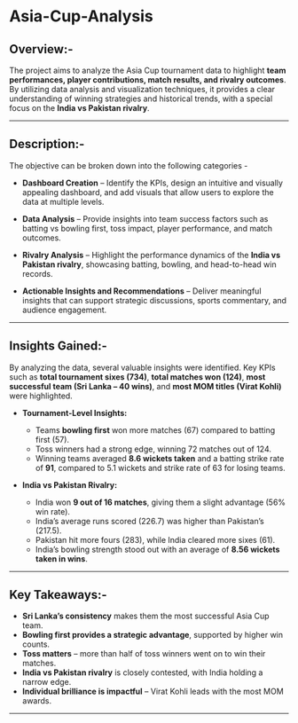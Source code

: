 # Asia-Cup-Analysis  

## Overview:-  
The project aims to analyze the Asia Cup tournament data to highlight **team performances, player contributions, match results, and rivalry outcomes**. By utilizing data analysis and visualization techniques, it provides a clear understanding of winning strategies and historical trends, with a special focus on the **India vs Pakistan rivalry**.  

---

## Description:-  
The objective can be broken down into the following categories -  

- **Dashboard Creation** – Identify the KPIs, design an intuitive and visually appealing dashboard, and add visuals that allow users to explore the data at multiple levels.  

- **Data Analysis** – Provide insights into team success factors such as batting vs bowling first, toss impact, player performance, and match outcomes.  

- **Rivalry Analysis** – Highlight the performance dynamics of the **India vs Pakistan rivalry**, showcasing batting, bowling, and head-to-head win records.  

- **Actionable Insights and Recommendations** – Deliver meaningful insights that can support strategic discussions, sports commentary, and audience engagement.  

---

## Insights Gained:-  
By analyzing the data, several valuable insights were identified. Key KPIs such as **total tournament sixes (734)**, **total matches won (124)**, **most successful team (Sri Lanka – 40 wins)**, and **most MOM titles (Virat Kohli)** were highlighted.  

- **Tournament-Level Insights:**  
  - Teams **bowling first** won more matches (67) compared to batting first (57).  
  - Toss winners had a strong edge, winning 72 matches out of 124.  
  - Winning teams averaged **8.6 wickets taken** and a batting strike rate of **91**, compared to 5.1 wickets and strike rate of 63 for losing teams.  

- **India vs Pakistan Rivalry:**  
  - India won **9 out of 16 matches**, giving them a slight advantage (56% win rate).  
  - India’s average runs scored (226.7) was higher than Pakistan’s (217.5).  
  - Pakistan hit more fours (283), while India cleared more sixes (61).  
  - India’s bowling strength stood out with an average of **8.56 wickets taken in wins**.  

---

## Key Takeaways:-  
- **Sri Lanka’s consistency** makes them the most successful Asia Cup team.  
- **Bowling first provides a strategic advantage**, supported by higher win counts.  
- **Toss matters** – more than half of toss winners went on to win their matches.  
- **India vs Pakistan rivalry** is closely contested, with India holding a narrow edge.  
- **Individual brilliance is impactful** – Virat Kohli leads with the most MOM awards.  

---


